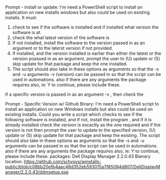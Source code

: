 Prompt - install or update: 
I'm need a PowerShell script to install an application on new installs windows but also could be used on existing installs.  It must:
1. check to see if the software is installed and if installed what version the software is at. 
2. check the what latest version of the software is
3. If not installed, install the software to the version passed in as an argument or to the laterst version if not provided.  
4. If installed, and the version installed is earlier than either the latest or the version poassed in as an argument, prompt the user to (U) update or  (S) skip update for that package and keep the one installed. 
5. The script should also take in these options as arguments so that the   -s and -u arguments -v (version) can be passed in so that the script can be used in automations. also if there are any arguments the package requires also, ie: Y to continue, please include these.

If a specific version is passed in as an argument -v , then check the 


Prompt - Specific Version w/ Github Binary:
I'm need a PowerShell script to install an application on new Windows installs but also could be used on existing installs.  Could you write a script which checks to see if the following software is installed, and if not,  install the program , and if it is already installed check the version is excactly as the one required and if the version is not then prompt the user to update to the specified version, (U) update or  (S) skip update for that package and keep the existing. The script should also take in these options as arguments so that the   -s and -u arguments can be passed in so that the script can be used in automations. also if there are any arguments the package requires also, ie: Y to continue, please include these. 
packages: 
Dell Display Manager 2.2.0.43
Bianary location: 
https://github.com/schysys/winstalls-public/blob/c08bb20efb4aac48d352eb593015a7f85084d807/DellDisplayManager/2.2.0.43/ddmsetup.exe